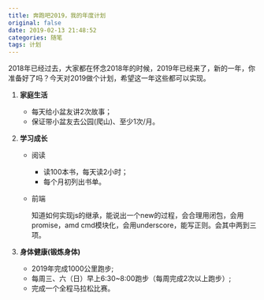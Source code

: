 ```yaml
---
title: 奔跑吧2019，我的年度计划
original: false
date: 2019-02-13 21:48:52
categories: 随笔
tags: 计划
---
```

2018年已经过去，大家都在怀念2018年的时候，2019年已经来了，新的一年，你准备好了吗？今天对2019做个计划，希望这一年这些都可以实现。

1. **家庭生活**
   - 每天给小盆友讲2次故事；
   - 保证带小盆友去公园(爬山)、至少1次/月。

2. **学习成长**
    - 阅读
      - 读100本书，每天读2小时；
      - 每个月初列出书单。

    - 前端
  
      知道如何实现js的继承，能说出一个new的过程，会合理用闭包，会用promise，amd cmd模块化，会用underscore，能写正则。会其中两到三项。

3. **身体健康(锻炼身体)**
   - 2019年完成1000公里跑步;
   - 每周三、六（日）早上6:30~8:00跑步（每周完成2次以上跑步）;
   - 完成一个全程马拉松比赛。
